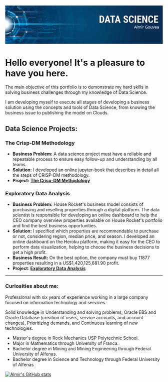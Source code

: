<p align="center">
  <img src="banner.png" >
</p>

# Hello everyone! It's a pleasure to have you here.

The main objective of this portfolio is to demonstrate my hard skills in solving business challenges through my knowledge of Data Science. <br>

I am developing myself to execute all stages of developing a business solution using the concepts and tools of Data Science, from knowing the business issue to publishing the model on Clouds.

## Data Science Projects:

### The Crisp-DM Methodology
* **Business Problem:** A data science project must have a reliable and repeatable process to ensure easy follow-up and understanding by all teams.
* **Solution:** I developed an online jupyter-book that describes in detail all the steps of CRISP-DM methodology.
* **Project:** [**The Crisp-DM Methodology**](https://almirgouvea.github.io/The-Crisp-DM-Methodology)



### Exploratory Data Analysis

* **Business Problem:** House Rocket's business model consists of purchasing and reselling properties through a digital platform. The data scientist is responsible for developing an online dashboard to help the CEO company overview properties available on House Rocket's portfolio and find the best business opportunities.
* **Solution:** I specified which properties are recommendable to purchase or not, considering region, median price, and season. I developed an online dashboard on the Heroku platform, making it easy for the CEO to perform data visualization, helping to choose the business decisions to get a high profit.
* **Business Result:** On the best option, the company must buy 11877 properties resulting in a US$1,420,125,681.90 profit.
* **Project**: [**Exploratory Data Analysis**](https://github.com/almirgouvea/P001-Exploratory-Data-Analysis-House-Rocket)


---

### Curiosities about me:

Professional with six years of experience working in a large company focused on information technology and services.

Solid knowledge in Understanding and solving problems, Oracle EBS and Oracle Database (creation of users, service accounts, and account changes), Prioritizing demands, and Continuous learning of new technologies.

* Master's degree in Rock Mechanics USP Polytechnic School.
* Major in Mathematics through University of Franca.
* Bachelor degree in Mining and Mining Engineering through Federal University of Alfenas.
* Bachelor degree in Science and Technology through Federal University of Alfenas

[![Almir's GitHub stats](https://github-readme-stats.vercel.app/api?username=almirgouvea)](https://github.com/anuraghazra/github-readme-stats)
